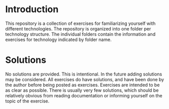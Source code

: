 # Introduction

This repository is a collection of exercises for familiarizing yourself with different technologies. The repository
is organized into one folder per technology structure. The individual folders contain the information and exercises
for technology indicated by folder name.


# Solutions

No solutions are provided. This is intentional. In the future adding solutions may be considered. All exercises
do have solutions, and have been done by the author before being posted as exercises. Exercises are intended to be 
as clear as possible. There is usually very few solutions, which should be relatively obvious from reading documentation
or informing yourself on the topic of the exercise.